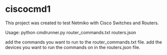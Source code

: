 # ciscocmd1
This project was created to test Netmiko with Cisco Switches and Routers.

Usage:
python cmdrunner.py router_commands.txt routers.json

add the commands you want to run to the router_commands.txt file.
add the devices you want to run the commands on in the routers.json file.

